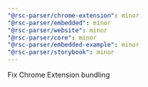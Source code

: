 ```yaml
---
"@rsc-parser/chrome-extension": minor
"@rsc-parser/embedded": minor
"@rsc-parser/website": minor
"@rsc-parser/core": minor
"@rsc-parser/embedded-example": minor
"@rsc-parser/storybook": minor
---
```


Fix Chrome Extension bundling
